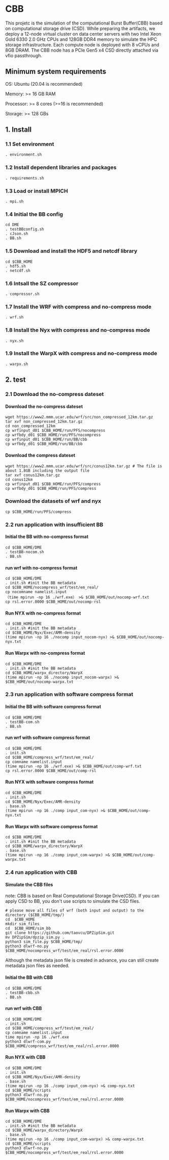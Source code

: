 # CBB
This projetc is the simulation of the computational Burst Buffer(CBB) based on computational storage drive (CSD).
While preparing the artifacts, we deploy a 12-node virtual cluster on data center servers with two Intel Xeon Gold 6330 2.0 GHz CPUs and 128GB DDR4 memory to simulate the HPC storage infrastructure. Each compute node is deployed with 8 vCPUs and 8GB DRAM. The CBB node has a PCIe Gen5 x4 CSD directly attached via vfio passthrough. 

## Minimum system requirements
OS: Ubuntu (20.04 is recommended)

Memory: >= 16 GB RAM

Processor: >= 8 cores (>=16 is recommended)

Storage: >= 128 GBs

## 1. Install

### 1.1 Set environment

```
. environment.sh
```

### 1.2 Install dependent libraries and packages
```
. requirements.sh
```

### 1.3 Load or install MPICH

```
. mpi.sh
```

### 1.4 Initial the BB config
```
cd DME
. testBBconfig.sh 
. cJson.sh
. BB.sh
```

### 1.5 Download and install the HDF5 and netcdf library 

```
cd $CBB_HOME
. hdf5.sh
. netcdf.sh
```

### 1.6 Intsall the SZ compressor
```
. compressor.sh
```

### 1.7 Install the WRF with compress and no-compress mode

```
. wrf.sh
```

### 1.8 Install the Nyx with compress and no-compress mode

```
. nyx.sh
```

### 1.9 Install the WarpX with compress and no-compress mode

```
. warpx.sh
```

## 2. test
### 2.1 Download the no-compress dateset  
#### Download the no-compress dateset  
```
wget https://www2.mmm.ucar.edu/wrf/src/non_compressed_12km.tar.gz
tar xvf non_compressed_12km.tar.gz
cd non_compressed_12km
cp wrfinput_d01 $CBB_HOME/run/PFS/nocompress
cp wrfbdy_d01 $CBB_HOME/run/PFS/nocompress
cp wrfinput_d01 $CBB_HOME/run/BB/cbb
cp wrfbdy_d01 $CBB_HOME/run/BB/cbb
```
#### Download the compress dateset  
```
wget https://www2.mmm.ucar.edu/wrf/src/conus12km.tar.gz # The file is about 1.8GB including the output file
tar xvf conus12km.tar.gz
cd conus12km
cp wrfinput_d01 $CBB_HOME/run/PFS/compress
cp wrfbdy_d01 $CBB_HOME/run/PFS/compress
```
### Download the datasets of wrf and nyx
```
cp $CBB_HOME/run/PFS/compress
```

### 2.2 run application with insufficient BB
#### Initial the BB with no-compress format
```
cd $CBB_HOME/DME
. testBB-nocom.sh
. BB.sh
```
#### run wrf with no-compress format
```
cd $CBB_HOME/DME
. init.sh #init the BB metadata
cd $CBB_HOME/nocompress_wrf/test/em_real/
cp nocomname namelist.input
（time mpirun -np 16 ./wrf.exe） >& $CBB_HOME/out/nocomp-wrf.txt
cp rsl.error.0000 $CBB_HOME/out/nocomp-rsl
```
#### Run NYX with no-compress format
```
cd $CBB_HOME/DME
. init.sh #init the BB metadata
cd $CBB_HOME/Nyx/Exec/AMR-density
(time mpirun -np 16 ./nocomp input_nocom-nyx) >& $CBB_HOME/out/nocomp-nyx.txt
```
#### Run Warpx with no-compress format
```
cd $CBB_HOME/DME
. init.sh #init the BB metadata
cd $CBB_HOME/warpx_directory/WarpX
(time mpirun -np 16 ./nocomp input_nocom-warpx) >& $CBB_HOME/out/nocomp-warpx.txt
```
### 2.3 run application with software compress format
#### Initial the BB with software compress format
```
cd $CBB_HOME/DME
. testBB-com.sh
. BB.sh
```

#### run wrf with software compress format
```
cd $CBB_HOME/DME
. init.sh
cd $CBB_HOME/compress_wrf/test/em_real/
cp comname namelist.input
(time mpirun -np 16 ./wrf.exe) >& $CBB_HOME/out/comp-wrf.txt
cp rsl.error.0000 $CBB_HOME/out/comp-rsl
```

#### Run NYX with software compress format
```
cd $CBB_HOME/DME
. init.sh 
cd $CBB_HOME/Nyx/Exec/AMR-density
. base.sh
(time mpirun -np 16 ./comp input_com-nyx) >& $CBB_HOME/out/comp-nyx.txt
```
#### Run Warpx with software compress format
```
cd $CBB_HOME/DME
. init.sh #init the BB metadata
cd $CBB_HOME/warpx_directory/WarpX
. base.sh
(time mpirun -np 16 ./comp input_com-warpx) >& $CBB_HOME/out/comp-warpx.txt
```
### 2.4 run application with CBB
#### Simulate the CBB files
note: CBB is based on Real Computational Storage Drive(CSD). If you can apply CSD to BB, you don't use scripts to simulate the CSD files. 
```
# please move all files of wrf (both input and output) to the directory ($CBB_HOME/tmp/) 
cd  $CBB_HOME
mkdir sim_files
cd  $CBB_HOME/sim_bb
git clone https://github.com/taovcu/DPZipSim.git
mv DPZipSim/dpzip_sim.py . 
python3 sim_file.py $CBB_HOME/tmp/
python3 dlwrf-no.py $CBB_HOME/nocompress_wrf/test/em_real/rsl.error.0000
```
Although the metadata json file is created in advance, you can still create metadata json files as needed.

#### Initial the BB with CBB
```
cd $CBB_HOME/DME
. testBB-cbb.sh
. BB.sh
```

#### run wrf with CBB
```
cd $CBB_HOME/DME
. init.sh
cd $CBB_HOME/compress_wrf/test/em_real/
cp comname namelist.input
time mpirun -np 16 ./wrf.exe
python3 dlwrf-com.py $CBB_HOME/compress_wrf/test/em_real/rsl.error.0000
```

#### Run NYX with CBB
```
cd $CBB_HOME/DME
. init.sh 
cd $CBB_HOME/Nyx/Exec/AMR-density
. base.sh
(time mpirun -np 16 ./comp input_com-nyx) >& comp-nyx.txt
cd $CBB_HOME/scripts
python3 dlwrf-no.py $CBB_HOME/nocompress_wrf/test/em_real/rsl.error.0000
```
#### Run Warpx with CBB
```
cd $CBB_HOME/DME
. init.sh #init the BB metadata
cd $CBB_HOME/warpx_directory/WarpX
. base.sh
(time mpirun -np 16 ./comp input_com-warpx) >& comp-warpx.txt
cd $CBB_HOME/scripts
python3 dlwrf-no.py $CBB_HOME/nocompress_wrf/test/em_real/rsl.error.0000
```

